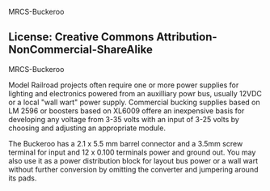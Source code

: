 MRCS-Buckeroo

## License: Creative Commons Attribution-NonCommercial-ShareAlike

MRCS-Buckeroo

Model Railroad projects often require one or more power supplies for lighting and electronics powered from an 
auxilliary powr bus, usually 12VDC or a local "wall wart" power supply.  Commercial bucking supplies based on
LM 2596 or boosters based on XL6009 offere an inexpensive basis for developing any voltage from 3-35 volts with 
an input of 3-25 volts by choosing and adjusting an appropriate module.  

The Buckeroo has a 2.1 x 5.5 mm barrel connector and a 3.5mm screw terminal for input and 12 x 0.100 terminals 
power and ground out.  You may also use it as a power distribution block for layout bus power or a wall wart 
without further conversion by omitting the converter and jumpering around its pads.
